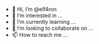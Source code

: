 - 👋 Hi, I’m @elf4ron
- 👀 I’m interested in ...
- 🌱 I’m currently learning ...
- 💞️ I’m looking to collaborate on ...
- 📫 How to reach me ...

<!---
elf4ron/elf4ron is a ✨ special ✨ repository because its `README.md` (this file) appears on your GitHub profile.
You can click the Preview link to take a look at your changes.
--->
